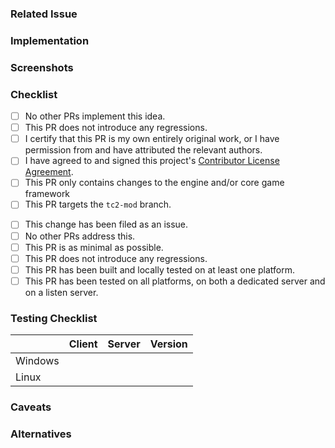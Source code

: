 ### Related Issue
<!-- Number of the issue where this topic was mentioned -->

### Implementation
<!-- A clear and concise description of what the changes are -->

### Screenshots
<!-- Add screenshots if applicable -->

### Checklist
<!-- You MUST answer "yes" to all of these to open a pull request -->
<!-- To tick a checkbox, place an 'x' in it, like so: [x] -->
- [ ] No other PRs implement this idea.
- [ ] This PR does not introduce any regressions.
- [ ] I certify that this PR is my own entirely original work, or I have permission from and have attributed the relevant authors.
- [ ] I have agreed to and signed this project's [Contributor License Agreement](https://cla-assistant.io/mastercomfig/tc2).
- [ ] This PR only contains changes to the engine and/or core game framework
- [ ] This PR targets the `tc2-mod` branch.

<!-- You do NOT have to answer "yes" to the following, but please mark them if relevant -->
<!-- To tick a checkbox, place an 'x' in it, like so: [x] -->
- [ ] This change has been filed as an issue.
- [ ] No other PRs address this.
- [ ] This PR is as minimal as possible.
- [ ] This PR does not introduce any regressions.
- [ ] This PR has been built and locally tested on at least one platform.
- [ ] This PR has been tested on all platforms, on both a dedicated server and on a listen server.

### Testing Checklist
<!-- You do not have to test on all platforms to open a pull request -->
|         |            Client             |            Server             | Version                     |
|---------|:-----------------------------:|:-----------------------------:|-----------------------------|
| Windows | <!-- Built, Tested or N/A --> | <!-- Built, Tested or N/A --> | <!-- e.g. Windows 11 -->    |
|   Linux | <!-- Built, Tested or N/A --> | <!-- Built, Tested or N/A --> | <!-- `uname -vr` output --> |

### Caveats
<!-- Any caveats and side effects of this PR -->

### Alternatives
<!-- Alternatives that were considered -->